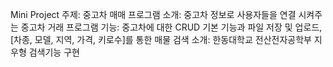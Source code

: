 Mini Project
주제: 중고차 매매 프로그램
소개: 중고차 정보로 사용자들을 연결 시켜주는 중고차 거래 프로그램
기능: 중고차에 대한 CRUD 기본 기능과 파일 저장 및 업로드, [차종, 모델, 지역, 가격, 키로수]를 통한 매물 검색
소개: 한동대학교 전산전자공학부 지우형 검색기능 구현
